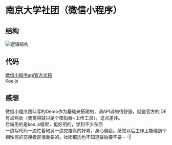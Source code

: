 # 南京大学社团（微信小程序） 

## 结构  
![逻辑结构](http://on-img.com/chart_image/5b4ee615e4b08d3622837503.png)

## 代码  
[微信小程序api官方文档](https://developers.weixin.qq.com/miniprogram/dev/api/)  
[Koa.js](https://www.npmjs.com/package/koa)  


## 感想  
微信小程序团队写的Demo作为基础来搭建的，调API调的很舒服，就是官方的IDE有点鸡肋（我觉得就只是个模拟器+上传工具），这点差评。  
后端用的是koa.js框架，挺好用的，学到不少东西  
一边写代码一边忙着和另一边交接真的好累，身心俱疲。感觉以后工作上能碰到个相性高的交接者是很重要的。社团那边也不知道最后要不要 - -||  
